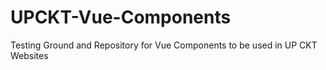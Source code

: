 # UPCKT-Vue-Components
Testing Ground and Repository for Vue Components to be used in UP CKT Websites
